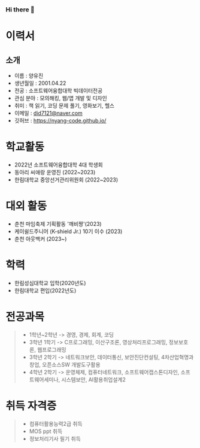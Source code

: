 ### Hi there 👋

<!--
**nyang-code/nyang-code** is a ✨ _special_ ✨ repository because its `README.md` (this file) appears on your GitHub profile.

Here are some ideas to get you started:

- 🔭 I’m currently working on ...
- 🌱 I’m currently learning ...
- 👯 I’m looking to collaborate on ...
- 🤔 I’m looking for help with ...
- 💬 Ask me about ...
- 📫 How to reach me: ...
- 😄 Pronouns: ...
- ⚡ Fun fact: ...
-->
# 이력서
## 소개

- 이름 : 양유진
- 생년월일 : 2001.04.22
- 전공 : 소프트웨어융합대학 빅데이터전공
- 관심 분야 : 모의해킹, 웹/앱 개발 및 디자인
- 취미 : 책 읽기, 코딩 문제 풀기, 영화보기, 헬스
- 이메일 : did7121@naver.com
- 깃허브 : https://nyang-code.github.io/


# 학교활동
- 2022년 소프트웨어융합대학 4대 학생회
- 동아리 씨애랑 운영진 (2022~2023)
- 한림대학교 중앙선거관리위원회 (2022~2023)

# 대외 활동
- 춘천 마임축제 기획활동 '깨비짱'(2023)
- 케이쉴드주니어 (K-shield Jr.) 10기 이수 (2023)
- 춘천 아웃백커 (2023~)

# 학력
- 한림성심대학교 입학(2020년도)
- 한림대학교 편입(2022년도)

# 전공과목
> - 1학년~2학년 -> 경영, 경제, 회계, 코딩
> - 3학년 1학기 -> C프로그래밍, 이산구조론, 영상처리프로그래밍, 정보보호론, 웹프로그래밍
> - 3학년 2학기 -> 네트워크보안, 데이터통신, 보안진단컨설팅, 4차산업혁명과 창업, 오픈소스SW 개발도구활용
> - 4학년 2학기 -> 운영체제, 컴퓨터네트워크, 소프트웨어캡스톤디자인, 소프트웨어세미나, 시스템보안, AI활용취업설계2

# 취득 자격증
> - 컴퓨터활용능력2급 취득
> - MOS ppt 취득
> - 정보처리기사 필기 취득 
